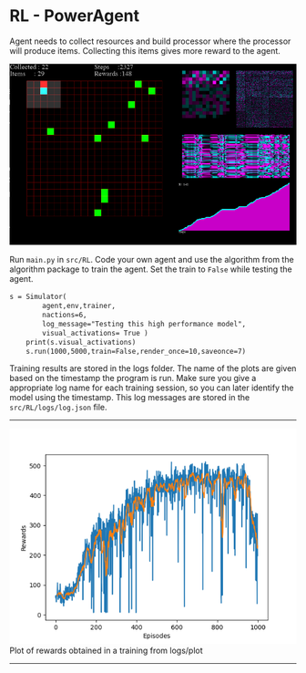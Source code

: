 # RL - PowerAgent  
Agent needs to collect resources and build processor where the processor will produce items. Collecting this items gives more reward to the agent.

![Demo Run](images/3.png?raw=true "Demo 1") 

Run `main.py` in `src/RL`. 
Code your own agent and use the algorithm from the algorithm package to train the agent. Set the train to `False` while testing the agent.


```
s = Simulator(
        agent,env,trainer,
        nactions=6,
        log_message="Testing this high performance model", 
        visual_activations= True )
    print(s.visual_activations)
    s.run(1000,5000,train=False,render_once=10,saveonce=7)
```

Training results are stored in the logs folder. The name of the plots are given based on the timestamp the program is run. Make sure you give a appropriate log name for each training session, so you can later identify the model using the timestamp. This log messages are stored in the `src/RL/logs/log.json` file.

------

![Train Results](src/RL/logs/plots/1620290798.png?raw=true "Train Results") 
Plot of rewards obtained in a training from logs/plot

-----------------

